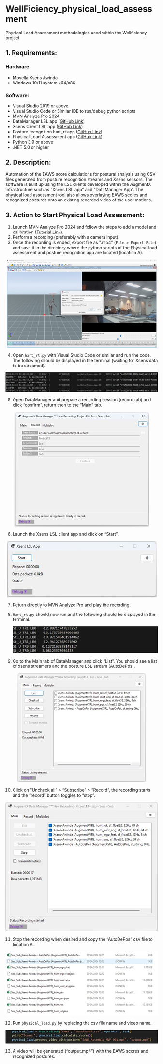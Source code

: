 # WellFiciency_physical_load_assessment
Physical Load Assessment methodologies used within the Wellficiency project

## 1. Requirements:

### Hardware:
- Movella Xsens Awinda
- Windows 10/11 system x64/x86

### Software:
- Visual Studio 2019 or above
- Visual Studio Code or Similar IDE to run/debug python scripts
- MVN Analyze Pro 2024
- DataManager LSL app ([GitHub Link](https://github.com/Augment-X/AugmentX))
- Xsens Client LSL app ([GitHub Link](https://github.com/Augment-X/XsensClient_lsl_app))
- Posture recognition hart_rt app ([GitHub Link](https://github.com/Flanders-Make-vzw/WellFiciency_physical_load_assessment))
- Physical Load Assessment app ([GitHub Link](https://github.com/Flanders-Make-vzw/WellFiciency_physical_load_assessment))
- Python 3.9 or above
- .NET 5.0 or higher

## 2. Description:
Automation of the EAWS score calculations for postural analysis using CSV files generated from posture recognition streams and Xsens sensors. The software is built up using the LSL clients developed within the AugmentX infrastructure such as “Xsens LSL app” and “DataManager App”. The physical load assessment tool also allows overlaying EAWS scores and recognized postures onto an existing recorded video of the user motions.

## 3. Action to Start Physical Load Assessment:

1. Launch MVN Analyze Pro 2024 and follow the steps to add a model and calibration ([Tutorial Link](https://www.movella.com/tutorials)).
2. Perform a recording (preferably with a camera input).
3. Once the recording is ended, export file as ".mp4" (`File > Export File`) and save it in the directory where the python scripts of the Physical load assessment and posture recognition app are located (location A).
 <p align="center">
   <img src="/resources/step3.jpg" alt="">
 </p>

4. Open `hart_rt.py` with Visual Studio Code or similar and run the code. The following should be displayed in the terminal (waiting for Xsens data to be streamed).
 
 <p align="center">
   <img src="/resources/step4.jpg" alt="">
 </p>
 
5. Open DataManager and prepare a recording session (record tab) and click “confirm”, return then to the “Main” tab.

 <p align="center">
   <img src="/resources/step5.jpg" alt="">
 </p>
 
6. Launch the Xsens LSL client app and click on “Start”.

 <p align="center">
   <img src="/resources/step6.jpg" alt="">
 </p>
 
7. Return directly to MVN Analyze Pro and play the recording.
   
8. `Hart_rt.py` should now run and the following should be displayed in the terminal.

    <p align="center">
   <img src="/resources/step8.jpg" alt="">
 </p>
 
9. Go to the Main tab of DataManager and click “List”. You should see a list of xsens streamers and the posture LSL stream (AutoDePos).

 <p align="center">
   <img src="/resources/step9.jpg" alt="">
 </p>
 
10. Click on “Uncheck all” > “Subscribe” > “Record”, the recording starts and the “record” button toggles to “stop”.

  <p align="center">
   <img src="/resources/step10.jpg" alt="">
 </p>
 
11. Stop the recording when desired and copy the “AutoDePos” csv file to location A.

 <p align="center">
   <img src="/resources/step11.jpg" alt="">
 </p>
 
12. Run `physical_load.py` by replacing the csv file name and video name.

 <p align="center">
   <img src="/resources/step12.jpg" alt="">
 </p>
 
13. A video will be generated (“output.mp4”) with the EAWS scores and recognized postures.


